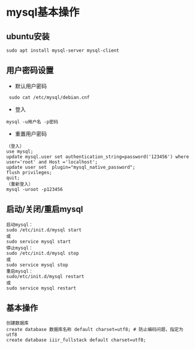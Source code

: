# mysql基本操作


## ubuntu安装
```
sudo apt install mysql-server mysql-client
```

## 用户密码设置
- 默认用户密码
```
 sudo cat /etc/mysql/debian.cnf
```
- 登入
```
mysql -u用户名 -p密码
```
- 重置用户密码
```
（登入）
use mysql;
update mysql.user set authentication_string=password('123456') where user='root' and Host ='localhost'; 
update user set  plugin="mysql_native_password";     
flush privileges;
quit; 
（重新登入）
mysql -uroot -p123456
```

## 启动/关闭/重启mysql
```
启动mysql：
sudo /etc/init.d/mysql start
或
sudo service mysql start
停止mysql：
sudo /etc/init.d/mysql stop
或
sudo service mysql stop
重启mysql：
sudo/etc/init.d/mysql restart
或
sudo service mysql restart
```

## 基本操作
```
创建数据库
create database 数据库名称 default charset=utf8; # 防止编码问题，指定为 utf8
create database iiir_fullstack default charset=utf8;
```
